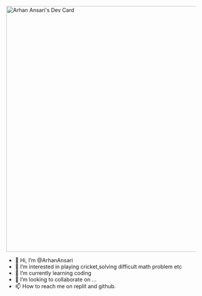 <a href="https://app.daily.dev/arhanansari"><img src="https://api.daily.dev/devcards/v2/uPHnRdRxZvV4m6DWGiPS3.png?type=wide&r=3pg" width="652" alt="Arhan Ansari's Dev Card"/></a>
- 👋 Hi, I’m @ArhanAnsari
- 👀 I’m interested in playing cricket,solving difficult math problem etc
- 🌱 I’m currently learning coding
- 💞️ I’m looking to collaborate on ...
- 📫 How to reach me on replit and github.

<!---
ArhanAnsari/ArhanAnsari is a ✨ special ✨ repository because its `README.md` (this file) appears on your GitHub profile.
You can click the Preview link to take a look at your changes.
--->
